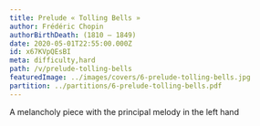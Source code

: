 ```yaml
---
title: Prelude « Tolling Bells »
author: Frédéric Chopin
authorBirthDeath: (1810 – 1849)
date: 2020-05-01T22:55:00.000Z
id: x67KVpQEsBI
meta: difficulty,hard
path: /v/prelude-tolling-bells
featuredImage: ../images/covers/6-prelude-tolling-bells.jpg
partition: ../partitions/6-prelude-tolling-bells.pdf
---
```


A melancholy piece with the principal melody in the left hand
